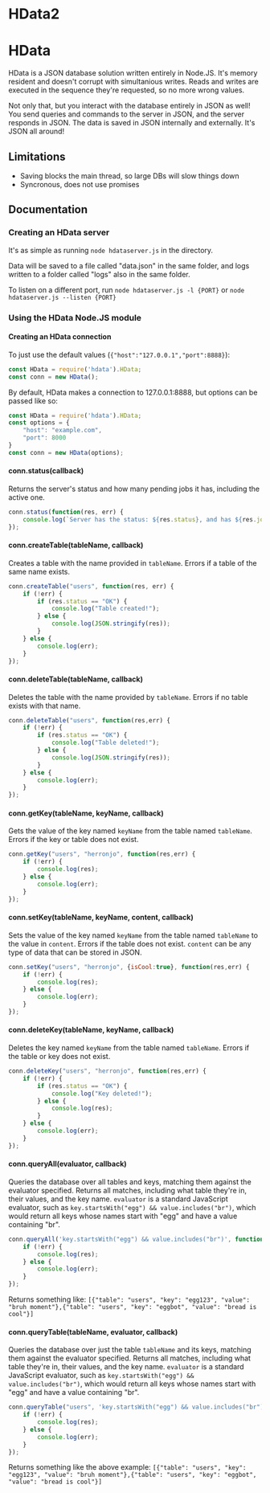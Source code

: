 # HData2


# HData

HData is a JSON database solution written entirely in Node.JS.  It's memory resident and doesn't corrupt with simultanious writes. Reads and writes are executed in the sequence they're requested, so no more wrong values.

Not only that, but you interact with the database entirely in JSON as well! You send queries and commands to the server in JSON, and the server responds in JSON. The data is saved in JSON internally and externally. It's JSON all around!

## Limitations
 * Saving blocks the main thread, so large DBs will slow things down
 * Syncronous, does not use promises

## Documentation

### Creating an HData server
It's as simple as running ``node hdataserver.js`` in the directory.

Data will be saved to a file called "data.json" in the same folder, and logs written to a folder called "logs" also in the same folder.

To listen on a different port, run ``node hdataserver.js -l {PORT}`` or ``node hdataserver.js --listen {PORT}``

### Using the HData Node.JS module

#### Creating an HData connection
To just use the default values (``{"host":"127.0.0.1","port":8888}``):

```js
const HData = require('hdata').HData;
const conn = new HData();
```

By default, HData makes a connection to 127.0.0.1:8888, but options can be passed like so:
```js
const HData = require('hdata').HData;
const options = {
    "host": "example.com",
    "port": 8000
}
const conn = new HData(options);
```

#### conn.status(callback)
Returns the server's status and how many pending jobs it has, including the active one.

```js
conn.status(function(res, err) {
    console.log(`Server has the status: ${res.status}, and has ${res.jobs} pending jobs. ${res.keyschanged} keys have been changed since last save.`);
});
```

#### conn.createTable(tableName, callback)
Creates a table with the name provided in ``tableName``. Errors if a table of the same name exists.

```js
conn.createTable("users", function(res, err) {
    if (!err) {
        if (res.status == "OK") {
            console.log("Table created!");
        } else {
            console.log(JSON.stringify(res));
        }
    } else {
        console.log(err);
    }
});
```

#### conn.deleteTable(tableName, callback)
Deletes the table with the name provided by ``tableName``. Errors if no table exists with that name.

```js
conn.deleteTable("users", function(res,err) {
    if (!err) {
        if (res.status == "OK") {
            console.log("Table deleted!");
        } else {
            console.log(JSON.stringify(res));
        }
    } else {
        console.log(err);
    }
});
```

#### conn.getKey(tableName, keyName, callback)
Gets the value of the key named ``keyName`` from the table named ``tableName``. Errors if the key or table does not exist.

```js
conn.getKey("users", "herronjo", function(res,err) {
    if (!err) {
        console.log(res);
    } else {
        console.log(err);
    }
});
```

#### conn.setKey(tableName, keyName, content, callback)
Sets the value of the key named ``keyName`` from the table named ``tableName`` to the value in ``content``. Errors if the table does not exist. ``content`` can be any type of data that can be stored in JSON.

```js
conn.setKey("users", "herronjo", {isCool:true}, function(res,err) {
    if (!err) {
        console.log(res);
    } else {
        console.log(err);
    }
});
```

#### conn.deleteKey(tableName, keyName, callback)
Deletes the key named ``keyName`` from the table named ``tableName``. Errors if the table or key does not exist.

```js
conn.deleteKey("users", "herronjo", function(res,err) {
    if (!err) {
        if (res.status == "OK") {
            console.log("Key deleted!");
        } else {
            console.log(res);
        }
    } else {
        console.log(err);
    }
});
```

#### conn.queryAll(evaluator, callback)
Queries the database over all tables and keys, matching them against the evaluator specified. Returns all matches, including what table they're in, their values, and the key name.
``evaluator`` is a standard JavaScript evaluator, such as ``key.startsWith("egg") && value.includes("br")``, which would return all keys whose names start with "egg" and have a value containing "br".

```js
conn.queryAll('key.startsWith("egg") && value.includes("br")', function(res,err) {
    if (!err) {
        console.log(res);
    } else {
        console.log(err);
    }
});
```

Returns something like: ``[{"table": "users", "key": "egg123", "value": "bruh moment"},{"table": "users", "key": "eggbot", "value": "bread is cool"}]``

#### conn.queryTable(tableName, evaluator, callback)
Queries the database over just the table ``tableName`` and its keys, matching them against the evaluator specified. Returns all matches, including what table they're in, their values, and the key name.
``evaluator`` is a standard JavaScript evaluator, such as ``key.startsWith("egg") && value.includes("br")``, which would return all keys whose names start with "egg" and have a value containing "br".

```js
conn.queryTable("users", 'key.startsWith("egg") && value.includes("br")', function(res,err) {
    if (!err) {
        console.log(res);
    } else {
        console.log(err);
    }
});
```

Returns something like the above example: ``[{"table": "users", "key": "egg123", "value": "bruh moment"},{"table": "users", "key": "eggbot", "value": "bread is cool"}]``